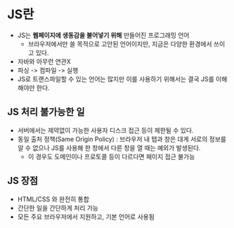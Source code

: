 # JS란
- JS는 **웹페이지에 생동감을 불어넣기 위해** 만들어진 프로그래밍 언어
  - 브라우저에서만 쓸 목적으로 고안된 언어이지만, 지금은 다양한 환경에서 쓰이고 있다. 
- 자바와 아무런 연관X
- 파싱 -> 컴파일 -> 실행 
- JS로 트랜스파일할 수 있는 언어는 많지만 이를 사용하기 위해서는 결국 JS를 이해해야만 한다. 

## JS 처리 불가능한 일
- 서버에서는 제약없이 가능한 사용자 디스크 접근 등이 제한될 수 있다.
- 동일 출처 정책(Same Origin Policy) : 브라우저 내 탭과 창은 대게 서로의 정보를 알 수 없으나 JS를 사용해 한 창에서 다른 창을 열 때는 예외가 발생된다. 
  - 이 경우도 도메인이나 프로토콜 등이 다르다면 페이지 접근 불가능

## JS 장점
- HTML/CSS 와 완전히 통합
- 간단한 일을 간단하게 처리 가능
- 모든 주요 브라우저에서 지원하고, 기본 언어로 사용됨
